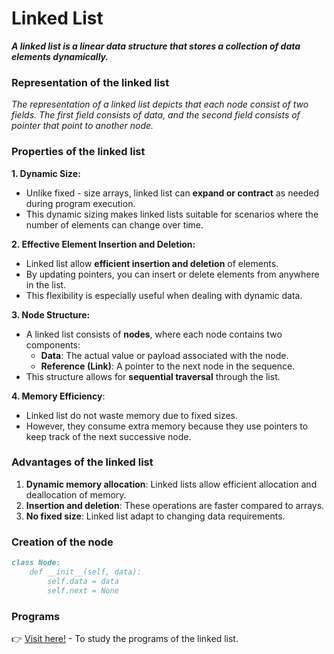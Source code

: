 # Linked List
***A linked list is a linear data structure that stores a collection of data elements dynamically.***

### Representation of the linked list
_The representation of a linked list depicts that each node consist of two fields. The first field consists of data, and the second field consists of pointer that point to another node._

### Properties of the linked list
**1. Dynamic Size:**
   * Unlike fixed - size arrays, linked list can **expand or contract** as needed during program execution.
   * This dynamic sizing makes linked lists suitable for scenarios where the number of elements can change over time.

**2. Effective Element Insertion and Deletion:**
  * Linked list allow **efficient insertion and deletion** of elements.
  * By updating pointers, you can insert or delete elements from anywhere in the list.
  * This flexibility is especially useful when dealing with dynamic data.

**3. Node Structure:**
  * A linked list consists of **nodes**, where each node contains two components:
    * **Data**: The actual value or payload associated with the node.
    * **Reference (Link)**: A pointer to the next node in the sequence.   
  * This structure allows for **sequential traversal** through the list.

**4. Memory Efficiency**:
  * Linked list do not waste memory due to fixed sizes.
  * However, they consume extra memory because they use pointers to keep track of the next successive node.

### Advantages of the linked list
  1. **Dynamic memory allocation**: Linked lists allow efficient allocation and deallocation of memory.
  2. **Insertion and deletion**: These operations are faster compared to arrays.
  3. **No fixed size**: Linked list adapt to changing data requirements.


### Creation of the node
```md
class Node:
    def __init__(self, data):
        self.data = data
        self.next = None
```

### Programs
👉 [Visit here!](https://github.com/bishtanuj/python/tree/main/Data%20Structure/Linked%20List/Programs#list-of-programs) - To study the programs of the linked list.
